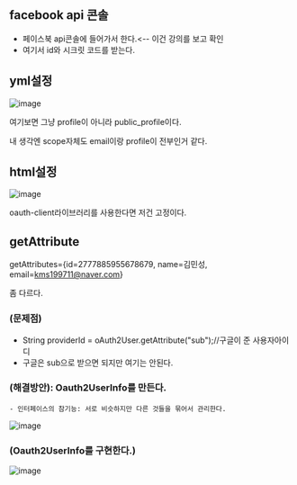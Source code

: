 ## facebook api 콘솔

- 페이스북 api콘솔에 들어가서 한다.<-- 이건 강의를 보고 확인
- 여기서 id와 시크릿 코드를 받는다.

## yml설정

![image](https://user-images.githubusercontent.com/108928206/197155360-a7a18553-21db-4edb-a3b0-669ed5d26fc2.png)

여기보면 그냥 profile이 아니라 public_profile이다.

내 생각엔 scope자체도 email이랑 profile이 전부인거 같다.

## html설정

![image](https://user-images.githubusercontent.com/108928206/197155995-f83f8f65-c372-45bb-9674-4572232d25d6.png)

oauth-client라이브러리를 사용한다면 저건 고정이다.

## getAttribute

getAttributes={id=2777885955678679, name=김민성, email=kms199711@naver.com}

좀 다르다. 

### (문제점)

- String providerId = oAuth2User.getAttribute("sub");//구글이 준 사용자아이디
- 구글은 sub으로 받으면 되지만 여기는 안된다.

### (해결방안): Oauth2UserInfo를 만든다.

    - 인터페이스의 참기능: 서로 비슷하지만 다른 것들을 묶어서 관리한다.

![image](https://user-images.githubusercontent.com/108928206/197158451-93a4538e-5452-4e7f-ab35-0a6f28501b70.png)

### (Oauth2UserInfo를 구현한다.)

![image](https://user-images.githubusercontent.com/108928206/197342229-13b04bce-6de7-43d7-8cea-d71a429888f1.png)




